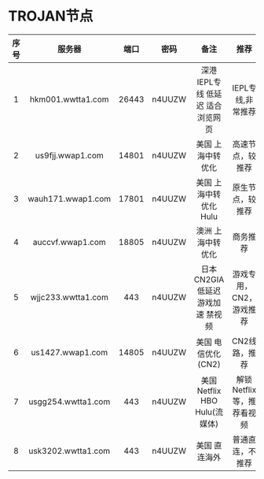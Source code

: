 # TROJAN节点


|序号   |服务器              |端口|密码    |备注|推荐|
|:--:|:-----------------:|:-:|:-----:|:--:|:--:|
|1|hkm001.wwtta1.com|26443|n4UUZW| 深港 IEPL专线 低延迟 适合浏览网页 |IEPL专线,非常推荐|
|2|us9fjj.wwap1.com |14801|n4UUZW  |美国 上海中转优化|高速节点，较推荐 |
|3|wauh171.wwap1.com|17801|n4UUZW  |美国 上海中转优化 Hulu|原生节点，较推荐 |
|4|auccvf.wwap1.com|18805|n4UUZW  |澳洲 上海中转优化|商务推荐|
|5|wjjc233.wwtta1.com |443|n4UUZW  |日本 CN2GIA 低延迟 游戏加速 禁视频|游戏专用，CN2，游戏推荐|
|6|us1427.wwap1.com|14805|n4UUZW|美国 电信优化(CN2)|CN2线路，推荐|
|7|usgg254.wwtta1.com|443|n4UUZW|美国 Netflix HBO Hulu(流媒体)|解锁Netflix等，推荐看视频|
|8|usk3202.wwtta1.com|443|n4UUZW|美国 直连海外|普通直连，不推荐|


